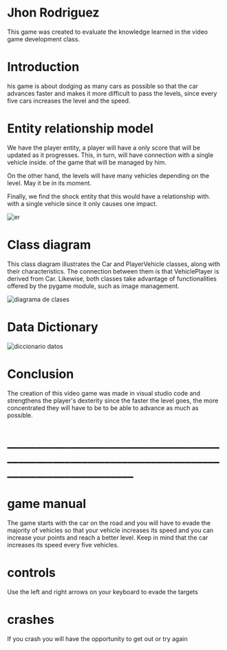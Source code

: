 # Jhon Rodriguez

This game was created to evaluate the knowledge learned in the video game development class. 

# Introduction 

his game is about dodging as many cars as possible so that the car advances faster and makes it more difficult to pass the levels, since every five cars increases the level and the speed.  



# Entity relationship model

We have the player entity, a player will have a only score that will be updated as it progresses. This, in turn, will have connection with a single vehicle inside. of the game that will be managed by him.

On the other hand, the levels will have many vehicles depending on the level. May it be in its moment.

Finally, we find the shock entity that this would have a relationship with.
with a single vehicle since it only causes one impact.

![er](https://github.com/Jhon12z/Juego/assets/133507283/8157d9dc-dbef-40f2-ac12-d6f9348faa0c)

# Class diagram

This class diagram illustrates the Car and PlayerVehicle classes, along with their characteristics. The connection between them is that VehiclePlayer is derived from Car. Likewise, both classes take advantage of functionalities offered by the pygame module, such as image management.

![diagrama de clases ](https://github.com/Jhon12z/Juego/assets/133507283/df67be78-3b5b-4a0d-b2ca-53f3ad904590)

# Data Dictionary

![diccionario datos ](https://github.com/Jhon12z/Juego/assets/133507283/d9053744-ccc3-4902-b9ed-53b1fc39dae6)



# Conclusion

The creation of this video game was made in visual studio code and strengthens the player's dexterity since the faster the level goes, the more concentrated they will have to be to be able to advance as much as possible.


# ________________________________________________________________________________________________

# game manual

The game starts with the car on the road and you will have to evade the majority of vehicles so that your vehicle increases its speed and you can increase your points and reach a better level. Keep in mind that the car increases its speed every five vehicles.

# controls
Use the left and right arrows on your keyboard to evade the targets

# crashes
If you crash you will have the opportunity to get out or try again
